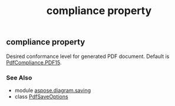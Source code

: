 ﻿---
title: compliance property
second_title: Aspose.Diagram for Python via .NET API References
description: 
type: docs
weight: 50
url: /python-net/aspose.diagram.saving/pdfsaveoptions/compliance/
is_root: false
---

## compliance property


Desired conformance level for generated PDF document.
Default is [PdfCompliance.PDF15](/diagram/python-net/aspose.diagram.saving/pdfcompliance#PDF15).

### See Also
* module [aspose.diagram.saving](../../)
* class [PdfSaveOptions](/diagram/python-net/aspose.diagram.saving/pdfsaveoptions)
